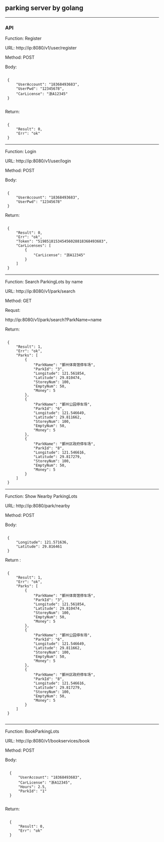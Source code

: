 ## parking server by golang
---
### API
Function: Register

URL: http://ip:8080/v1/user/register

Method: POST

Body:

<pre><code>
 {
     "UserAccount": "18368493683",
     "UserPwd": "12345678",
     "CarLicense": "浙A12345"
 }
 </code></pre>

 Return:

<pre><code>
 {
     "Result": 0,
     "Err": "ok"
 }
</code></pre>


---
Function: Login

URL: http://ip:8080/v1/user/login

Method: POST

Body:


<pre><code>
 {
     "UserAccount": "18368493683",
     "UserPwd": "12345678"
 }
</code></pre>

 Return:

<pre><code>
 {
     "Result": 0,
     "Err": "ok",
     "Token": "519851815345456028818368493683",
     "CarLicenses": [
         {
             "CarLicense": "浙A12345"
         }
     ]
 }
</code></pre>


---
Function: Search ParkingLots by name

URL: http://ip:8080/v1/park/search

Method: GET

Requst:

http://ip:8080/v1/park/search?ParkName=name

 Return:

<pre><code>
 {
     "Result": 1,
     "Err": "ok",
     "Parks": [
         {
             "ParkName": "鄞州体育馆停车场",
             "ParkId": "3",
             "Longitude": 121.561854,
             "Latitude": 29.810474,
             "StoreyNum": 100,
             "EmptyNum": 50,
             "Money": 5
         },
         {
             "ParkName": "鄞州公园停车场",
             "ParkId": "6",
             "Longitude": 121.546649,
             "Latitude": 29.811662,
             "StoreyNum": 100,
             "EmptyNum": 50,
             "Money": 5
         },
         {
             "ParkName": "鄞州区政府停车场",
             "ParkId": "8",
             "Longitude": 121.546616,
             "Latitude": 29.817279,
             "StoreyNum": 100,
             "EmptyNum": 50,
             "Money": 5
         }
     ]
 }
</code></pre>


---
Function: Show Nearby ParkingLots

URL: http://ip:8080/park/nearby

Method: POST

Body:


<pre><code>
 {
     "Longitude": 121.571636,
     "Latitude": 29.816461
 }
</code></pre>

Return :


<pre><code>
 {
     "Result": 1,
     "Err": "ok",
     "Parks": [
         {
             "ParkName": "鄞州体育馆停车场",
             "ParkId": "3",
             "Longitude": 121.561854,
             "Latitude": 29.810474,
             "StoreyNum": 100,
             "EmptyNum": 50,
             "Money": 5
         },
         {
             "ParkName": "鄞州公园停车场",
             "ParkId": "6",
             "Longitude": 121.546649,
             "Latitude": 29.811662,
             "StoreyNum": 100,
             "EmptyNum": 50,
             "Money": 5
         },
         {
             "ParkName": "鄞州区政府停车场",
             "ParkId": "8",
             "Longitude": 121.546616,
             "Latitude": 29.817279,
             "StoreyNum": 100,
             "EmptyNum": 50,
             "Money": 5
         }
     ]
 }
 </code></pre>

 ---

 Function: BookParkingLots

 URL: http://ip:8080/v1/bookservices/book

 Method: POST

 Body:

 <pre><code>
  {
      "UserAccount": "18368493683",
      "CarLicense": "浙A12345",
      "Hours": 2.5,
      "ParkId": "1"
  }
  </code></pre>

  Return:

 <pre><code>
  {
      "Result": 0,
      "Err": "ok"
  }
 </code></pre>
